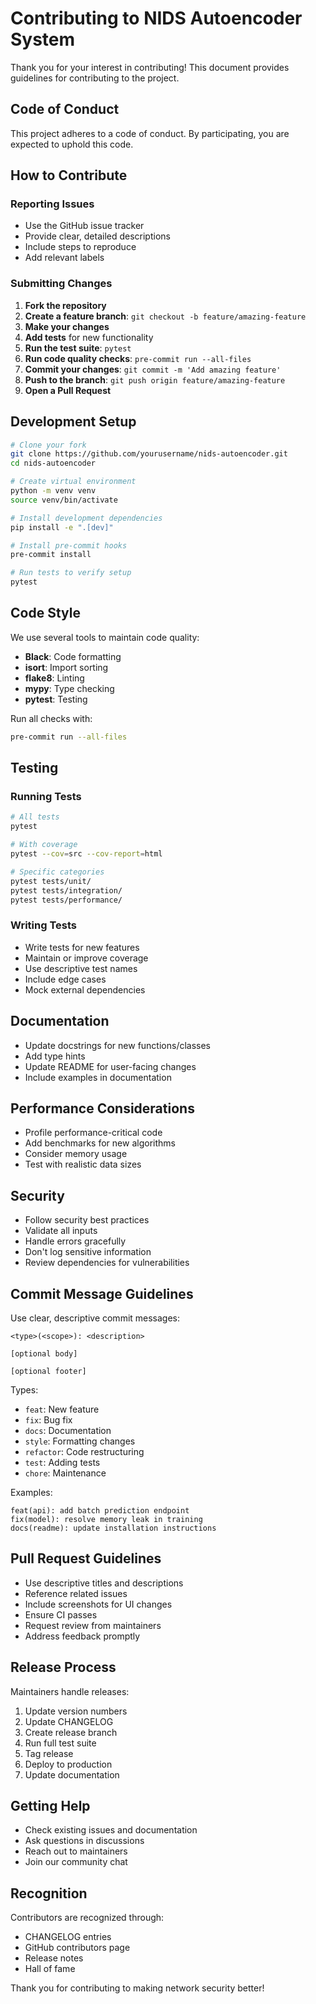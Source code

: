 # Contributing to NIDS Autoencoder System

Thank you for your interest in contributing! This document provides guidelines for contributing to the project.

## Code of Conduct

This project adheres to a code of conduct. By participating, you are expected to uphold this code.

## How to Contribute

### Reporting Issues

- Use the GitHub issue tracker
- Provide clear, detailed descriptions
- Include steps to reproduce
- Add relevant labels

### Submitting Changes

1. **Fork the repository**
2. **Create a feature branch**: `git checkout -b feature/amazing-feature`
3. **Make your changes**
4. **Add tests** for new functionality
5. **Run the test suite**: `pytest`
6. **Run code quality checks**: `pre-commit run --all-files`
7. **Commit your changes**: `git commit -m 'Add amazing feature'`
8. **Push to the branch**: `git push origin feature/amazing-feature`
9. **Open a Pull Request**

## Development Setup

```bash
# Clone your fork
git clone https://github.com/yourusername/nids-autoencoder.git
cd nids-autoencoder

# Create virtual environment
python -m venv venv
source venv/bin/activate

# Install development dependencies
pip install -e ".[dev]"

# Install pre-commit hooks
pre-commit install

# Run tests to verify setup
pytest
```

## Code Style

We use several tools to maintain code quality:

- **Black**: Code formatting
- **isort**: Import sorting
- **flake8**: Linting
- **mypy**: Type checking
- **pytest**: Testing

Run all checks with:
```bash
pre-commit run --all-files
```

## Testing

### Running Tests

```bash
# All tests
pytest

# With coverage
pytest --cov=src --cov-report=html

# Specific categories
pytest tests/unit/
pytest tests/integration/
pytest tests/performance/
```

### Writing Tests

- Write tests for new features
- Maintain or improve coverage
- Use descriptive test names
- Include edge cases
- Mock external dependencies

## Documentation

- Update docstrings for new functions/classes
- Add type hints
- Update README for user-facing changes
- Include examples in documentation

## Performance Considerations

- Profile performance-critical code
- Add benchmarks for new algorithms
- Consider memory usage
- Test with realistic data sizes

## Security

- Follow security best practices
- Validate all inputs
- Handle errors gracefully
- Don't log sensitive information
- Review dependencies for vulnerabilities

## Commit Message Guidelines

Use clear, descriptive commit messages:

```
<type>(<scope>): <description>

[optional body]

[optional footer]
```

Types:
- `feat`: New feature
- `fix`: Bug fix
- `docs`: Documentation
- `style`: Formatting changes
- `refactor`: Code restructuring
- `test`: Adding tests
- `chore`: Maintenance

Examples:
```
feat(api): add batch prediction endpoint
fix(model): resolve memory leak in training
docs(readme): update installation instructions
```

## Pull Request Guidelines

- Use descriptive titles and descriptions
- Reference related issues
- Include screenshots for UI changes
- Ensure CI passes
- Request review from maintainers
- Address feedback promptly

## Release Process

Maintainers handle releases:

1. Update version numbers
2. Update CHANGELOG
3. Create release branch
4. Run full test suite
5. Tag release
6. Deploy to production
7. Update documentation

## Getting Help

- Check existing issues and documentation
- Ask questions in discussions
- Reach out to maintainers
- Join our community chat

## Recognition

Contributors are recognized through:
- CHANGELOG entries
- GitHub contributors page
- Release notes
- Hall of fame

Thank you for contributing to making network security better!
